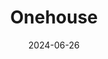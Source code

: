 ---  
layout: startup_page  
title: "Onehouse"  
id: "onehouse.ai"  
permalink: "/onehouseonehouse.ai06262024/"  
website: "https://www.onehouse.ai/"  
funding_round: "Series B"  
funding_amount: "$35M"  
investors: "Craft Ventures, Greylock Partners, Addition"  
about: "Onehouse builds a fully managed data lakehouse platform leveraging Apache Hudi, an open-source project they created. This platform helps companies ingest, transform, and optimize data for AI and machine learning applications, reducing cloud storage and processing costs. Its focus is on creating an open and interoperable system to avoid vendor lock-in."  
markets: "Data Management, AI, Machine Learning, Database Software, Business/Productivity Software"  
hq: "Menlo Park, California, United States"  
founded_year: "2021"  
linkedin: "https://www.linkedin.com/company/onehousehq"  
twitter: "https://twitter.com/Onehousehq"  
instagram: ""  
facebook: ""  
crunchbase: "https://www.crunchbase.com/organization/onehouse-b7c0"  
pitchbook: "https://pitchbook.com/profiles/company/491140-54"  

date_display: "26-Jun-2024"  
date: "2024-06-26"

# SEO Optimization  
meta_title: "Onehouse - Series B Funding ($35M)"  
meta_description: "Onehouse, Onehouse builds a fully managed data lakehouse platform leveraging Apache Hudi, an open-source project they created. This platform helps companies ing..."  
meta_keywords: "Onehouse, Data Management, AI, Machine Learning, Database Software, Business/Productivity Software, Series B funding"  
canonical_url: "https://startup.projectstartups.com/onehouseonehouse.ai06262024/"  
---